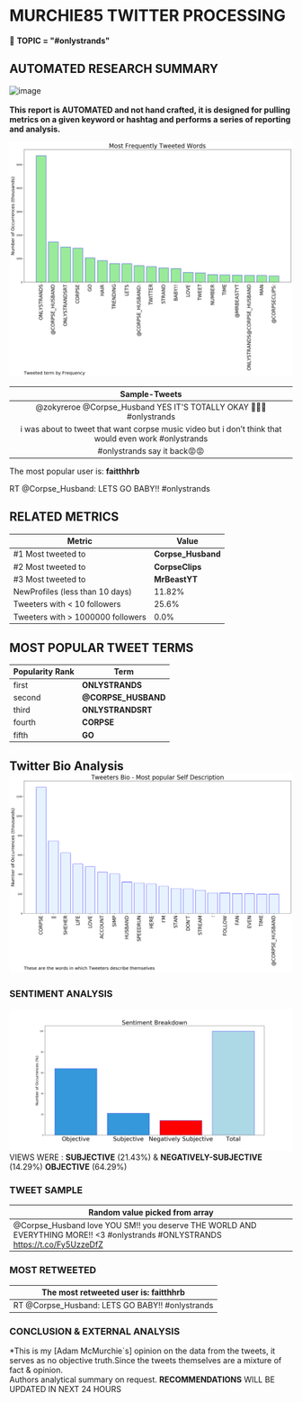 # MURCHIE85 TWITTER PROCESSING 
&#x1F34E; **TOPIC = "#onlystrands"**

## AUTOMATED RESEARCH SUMMARY

![image](https://marketingplatform.google.com/about/static/images/gmp/analytics-smb-benefit.jpg)
<br></br>
<b> This report is AUTOMATED and not hand crafted, it is designed for pulling metrics on a given keyword or hashtag and performs a series of reporting and analysis.</b>



![image](TWEETS.png)



|                **Sample-Tweets**        |
| :-------------: |
| @zokyreroe @Corpse_Husband YES IT'S TOTALLY OKAY 💖💖💖#onlystrands |
| i was about to tweet that want corpse music video but i don’t think that would even work #onlystrands |
| #onlystrands say it back😡😡 |

The most popular user is: **faitthhrb**
<div class="alert alert-block alert-danger"> RT @Corpse_Husband: LETS GO BABY!! #onlystrands</div>

## RELATED METRICS<br>
| Metric | Value |
| ------------- | ------------- |
| #1 Most tweeted to  | **Corpse_Husband** |
| #2 Most tweeted to  | **CorpseClips** |
| #3 Most tweeted to  | **MrBeastYT** |
| NewProfiles (less than 10 days) | 11.82%  |
| Tweeters with < 10 followers  | 25.6%|
| Tweeters with > 1000000 followers  | 0.0%  |



## MOST POPULAR TWEET TERMS 


| Popularity Rank  | Term |
| ------------- | ------------- |
| first  | **ONLYSTRANDS**  |
| second  | **@CORPSE_HUSBAND**  |
| third  | **ONLYSTRANDSRT** |
| fourth  | **CORPSE**  |
| fifth  | **GO**  |


## Twitter Bio Analysis![image](BIO.png)
### SENTIMENT ANALYSIS
![image](sentiment.png)
VIEWS WERE : **SUBJECTIVE**  (21.43%) & **NEGATIVELY-SUBJECTIVE** (14.29%) **OBJECTIVE** (64.29%)

### TWEET SAMPLE 
| Random value picked from array |
| ------------- |
|@Corpse_Husband love YOU SM!! you deserve THE WORLD AND EVERYTHING MORE!! &lt;3 #onlystrands #ONLYSTRANDS https://t.co/Fy5UzzeDfZ |

### MOST RETWEETED 

| The most retweeted user is: **faitthhrb**  |
| ------------- |
| RT @Corpse_Husband: LETS GO BABY!! #onlystrands |

### CONCLUSION & EXTERNAL ANALYSIS

*This is my [Adam McMurchie`s] opinion on the data from the tweets, it serves as no objective truth.Since the tweets themselves are a mixture of fact & opinion.<br>
Authors analytical summary on request.
**RECOMMENDATIONS** WILL BE UPDATED IN NEXT  24 HOURS <br>